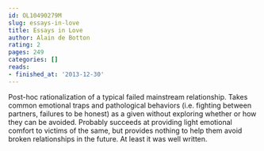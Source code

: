 ```yaml
---
id: OL10490279M
slug: essays-in-love
title: Essays in Love
author: Alain de Botton
rating: 2
pages: 249
categories: []
reads:
- finished_at: '2013-12-30'
---
```

Post-hoc rationalization of a typical failed mainstream relationship. Takes common emotional traps and pathological behaviors (i.e. fighting between partners, failures to be honest) as a given without exploring whether or how they can be avoided. Probably succeeds at providing light emotional comfort to victims of the same, but provides nothing to help them avoid broken relationships in the future. At least it was well written.
